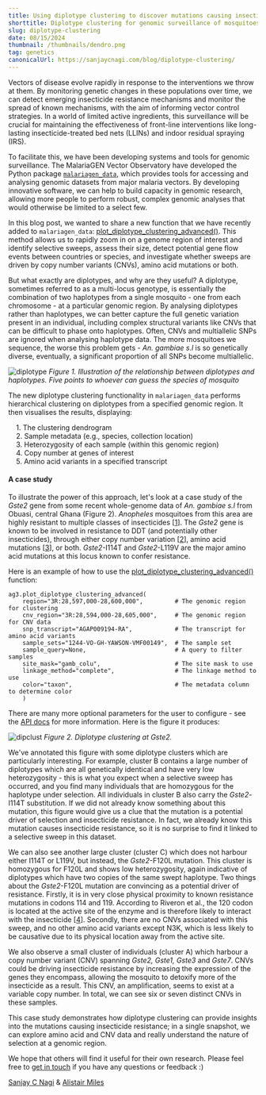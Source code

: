 ```yaml
---
title: Using diplotype clustering to discover mutations causing insecticide resistance in malaria mosquitoes
shorttitle: Diplotype clustering for genomic surveillance of mosquitoes
slug: diplotype-clustering
date: 08/15/2024
thumbnail: /thumbnails/dendro.png
tag: genetics 
canonicalUrl: https://sanjaycnagi.com/blog/diplotype-clustering/
---
```


Vectors of disease evolve rapidly in response to the interventions we throw at them. By monitoring genetic changes in these populations over time, we can detect emerging insecticide resistance mechanisms and monitor the spread of known mechanisms, with the aim of informing vector control strategies. In a world of limited active ingredients, this surveillance will be crucial for maintaining the effectiveness of front-line interventions like long-lasting insecticide-treated bed nets (LLINs) and indoor residual spraying (IRS).

To facilitate this, we have been developing systems and tools for genomic surveillance. The MalariaGEN Vector Observatory have developed the Python package [`malariagen_data`](https://malariagen.github.io/malariagen-data-python/latest/), which provides tools for accessing and analysing genomic datasets from major malaria vectors. By developing innovative software, we can help to build capacity in genomic research, allowing more people to perform robust, complex genomic analyses that would otherwise be limited to a select few.

In this blog post, we wanted to share a new function that we have recently added to `malariagen_data`: [plot_diplotype_clustering_advanced()](https://malariagen.github.io/malariagen-data-python/latest/generated/malariagen_data.ag3.Ag3.plot_diplotype_clustering_advanced.html#malariagen_data.ag3.Ag3.plot_diplotype_clustering_advanced). This method allows us to rapidly zoom in on a genome region of interest and identify selective sweeps, assess their size, detect potential gene flow events between countries or species, and investigate whether sweeps are driven by copy number variants (CNVs), amino acid mutations or both.

But what exactly are diplotypes, and why are they useful? A diplotype, sometimes referred to as a multi-locus genotype, is essentially the combination of two haplotypes from a single mosquito - one from each chromosome - at a particular genomic region. By analysing diplotypes rather than haplotypes, we can better capture the full genetic variation present in an individual, including complex structural variants like CNVs that can be difficult to phase onto haplotypes. Often, CNVs and multiallelic SNPs are ignored when analysing haplotype data. The more mosquitoes we sequence, the worse this problem gets - *An. gambiae s.l* is so genetically diverse, eventually, a significant proportion of all SNPs become multiallelic. 

![diplotype](/blog/diplotype.png)
*Figure 1. Illustration of the relationship between diplotypes and haplotypes. Five points to whoever can guess the species of mosquito*

The new diplotype clustering functionality in `malariagen_data` performs hierarchical clustering on diplotypes from a specified genomic region. It then visualises the results, displaying:  

&nbsp;&nbsp;&nbsp; 1. The clustering dendrogram  
&nbsp;&nbsp;&nbsp; 2. Sample metadata (e.g., species, collection location)  
&nbsp;&nbsp;&nbsp; 3. Heterozygosity of each sample (within this genomic region)  
&nbsp;&nbsp;&nbsp; 4. Copy number at genes of interest  
&nbsp;&nbsp;&nbsp; 5. Amino acid variants in a specified transcript  

#### A case study

To illustrate the power of this approach, let's look at a case study of the *Gste2* gene from some recent whole-genome data of *An. gambiae s.l* from Obuasi, central Ghana (Figure 2). *Anopheles* mosquitoes from this area are highly resistant to multiple classes of insecticides [[1](https://bmcinfectdis.biomedcentral.com/articles/10.1186/s12879-022-07795-4)]. The *Gste2* gene is known to be involved in resistance to DDT (and potentially other insecticides), through either copy number variation [[2](https://www.ncbi.nlm.nih.gov/pmc/articles/PMC6673711/)], amino acid mutations [[3](https://www.ncbi.nlm.nih.gov/pmc/articles/PMC3968025/)], or both. *Gste2*-I114T and *Gste2*-L119V are the major amino acid mutations at this locus known to confer resistance.

Here is an example of how to use the [plot_diplotype_clustering_advanced()](https://malariagen.github.io/malariagen-data-python/latest/generated/malariagen_data.ag3.Ag3.plot_diplotype_clustering_advanced.html#malariagen_data.ag3.Ag3.plot_diplotype_clustering_advanced) function:

``` language-python
ag3.plot_diplotype_clustering_advanced(
    region="3R:28,597,000-28,600,000",         # The genomic region for clustering
    cnv_region="3R:28,594,000-28,605,000",     # The genomic region for CNV data
    snp_transcript="AGAP009194-RA",            # The transcript for amino acid variants
    sample_sets="1244-VO-GH-YAWSON-VMF00149",  # The sample set
    sample_query=None,                         # A query to filter samples
    site_mask="gamb_colu",                     # The site mask to use
    linkage_method="complete",                 # The linkage method to use
    color="taxon",                             # The metadata column to determine color
    )
```

There are many more optional parameters for the user to configure - see the [API docs](https://malariagen.github.io/malariagen-data-python/latest/generated/malariagen_data.ag3.Ag3.plot_diplotype_clustering_advanced.html#malariagen_data.ag3.Ag3.plot_diplotype_clustering_advanced) for more information. Here is the figure it produces:


![dipclust](/blog/dipclust-gste2.png)
*Figure 2. Diplotype clustering at Gste2.*

We've annotated this figure with some diplotype clusters which are particularly interesting. For example, cluster B contains a large number of diplotypes which are all genetically identical and have very low heterozygosity - this is what you expect when a selective sweep has occurred, and you find many individuals that are homozygous for the haplotype under selection. All individuals in cluster B also carry the *Gste2*-I114T substitution. If we did not already know something about this mutation, this figure would give us a clue that the mutation is a potential driver of selection and insecticide resistance. In fact, we already know this mutation causes insecticide resistance, so it is no surprise to find it linked to a selective sweep in this dataset.

We can also see another large cluster (cluster C) which does not harbour either I114T or L119V, but instead, the *Gste2*-F120L mutation. This cluster is homozygous for F120L and shows low heterozygosity, again indicative of diplotypes which have two copies of the same swept haplotype. Two things about the *Gste2*-F120L mutation are convincing as a potential driver of resistance. Firstly, it is in very close physical proximity to known resistance mutations in codons 114 and 119. According to Riveron et al., the 120 codon is located at the active site of the enzyme and is therefore likely to interact with the insecticide [[4](https://genomebiology.biomedcentral.com/articles/10.1186/gb-2014-15-2-r27)]. Secondly, there are no CNVs associated with this sweep, and no other amino acid variants except N3K, which is less likely to be causative due to its physical location away from the active site. 

We also observe a small cluster of individuals (cluster A) which harbour a copy number variant (CNV) spanning *Gste2, Gste1, Gste3* and *Gste7*. CNVs could be driving insecticide resistance by increasing the expression of the genes they encompass, allowing the mosquito to detoxify more of the insecticide as a result. This CNV, an amplification, seems to exist at a variable copy number. In total, we can see six or seven distinct CNVs in these samples.

This case study demonstrates how diplotype clustering can provide insights into the mutations causing insecticide resistance; in a single snapshot, we can explore amino acid and CNV data and really understand the nature of selection at a genomic region. 

We hope that others will find it useful for their own research. Please feel free to [get in touch](mailto:sanjay.c.nagi@gmail.com?subject=diplotype-clustering) if you have any questions or feedback :)

[Sanjay C Nagi](https://www.sanjaycnagi.com/) & [Alistair Miles](https://alimanfoo.github.io/)